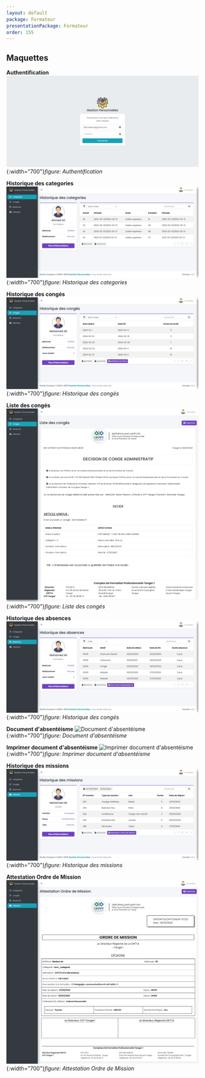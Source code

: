 ```yaml
---
layout: default
package: Formateur   
presentationPackage: Formateur
order: 155
---
```


## Maquettes

**Authentification**
![autorization](./images/autorization.png){:width="700"}*figure: Authentification* 

<!-- new slide -->

**Historique des categories**
![Historique des categories](./images/category.png){:width="700"}*figure: Historique des categories* 

<!-- new slide -->

**Historique des congés**
![Historique des congés](./images/conge.png){:width="700"}*figure: Historique des congés* 

<!-- new slide -->

**Liste des congés**
![Liste des congés](./images/decision_de_conge_administratif.png){:width="700"}*figure: Liste des congés* 

<!-- new slide -->

**Historique des absences**
![Historique des congés](./images/absences.png){:width="700"}*figure: Historique des congés* 

<!-- new slide -->

**Document d'absentéisme**
![Document d'absentéisme](./images/select_dabsentéisme.png){:width="700"}*figure: Document d'absentéisme* 

<!-- new slide -->

**Imprimer document d'absentéisme**
![Imprimer document d'absentéisme](./images/document_dabsentéisme.png){:width="700"}*figure: Imprimer document d'absentéisme* 

<!-- new slide -->

**Historique des missions**
![Historique des missions](./images/missions.png){:width="700"}*figure: Historique des missions* 

<!-- new slide -->

**Attestation Ordre de Mission**
![Attestation Ordre de Mission](./images/attestation_ordre_de_mission.png){:width="700"}*figure: Attestation Ordre de Mission* 

<!-- new slide -->